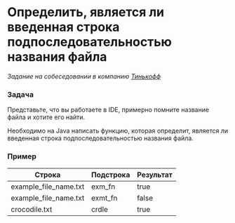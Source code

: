 # Определить, является ли введенная строка подпоследовательностью названия файла

_Задание на собеседовании в компанию [Тинькофф](https://www.tinkoff.ru/)_

### Задача

Представьте, что вы работаете в IDE, примерно помните название файла и хотите его найти.

Необходимо на Java написать функцию, которая определит, является ли введенная строка подпоследовательностью названия файла.

### Пример

| Строка                | Подстрока | Результат |
|-----------------------|-----------|-----------|
| example_file_name.txt | exm_fn    | true      |
| example_file_name.txt | exmt_fn   | false     |
| crocodile.txt         | crdle     | true      |
 
